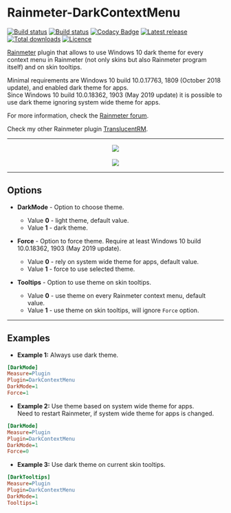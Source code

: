 # Rainmeter-DarkContextMenu

[![Build status](https://img.shields.io/github/workflow/status/ozone10/Rainmeter-DarkContextMenu/Build/master?logo=Github)](https://github.com/ozone10/Rainmeter-DarkContextMenu)
[![Build status](https://img.shields.io/appveyor/ci/ozone10/Rainmeter-DarkContextMenu/master?logo=Appveyor)](https://ci.appveyor.com/project/ozone10/rainmeter-darkcontextmenu/branch/master)
[![Codacy Badge](https://img.shields.io/codacy/grade/ab209215919e4b2ca6b87b1a81a83b41?logo=Codacy)](https://www.codacy.com/manual/ozone10/Rainmeter-DarkContextMenu?utm_source=github.com&utm_medium=referral&utm_content=ozone10/Rainmeter-DarkContextMenu&utm_campaign=Badge_Grade)
[![Latest release](https://img.shields.io/github/v/release/ozone10/Rainmeter-DarkContextMenu?include_prereleases)](https://github.com/ozone10/Rainmeter-DarkContextMenu/releases/latest)
[![Total downloads](https://img.shields.io/github/downloads/ozone10/Rainmeter-DarkContextMenu/total.svg)](https://github.com/ozone10/Rainmeter-DarkContextMenu/releases)
[![Licence](https://img.shields.io/github/license/ozone10/Rainmeter-DarkContextMenu?color=9cf)](https://www.gnu.org/licenses/gpl-3.0.en.html)

[Rainmeter](https://www.rainmeter.net) plugin that allows to use Windows 10 dark theme for every context menu in Rainmeter (not only skins but also Rainmeter program itself) and on skin tooltips.

Minimal requirements are Windows 10 build 10.0.17763, 1809 (October 2018 update), and enabled dark theme for apps.  
Since Windows 10 build 10.0.18362, 1903 (May 2019 update) it is possible to use dark theme ignoring system wide theme for apps.

For more information, check the [Rainmeter forum](https://forum.rainmeter.net/viewtopic.php?f=128&t=33028).

Check my other Rainmeter plugin [TranslucentRM](https://github.com/ozone10/Rainmeter-TranslucentRM).

* * *

<p align="center">
  <img src="https://i.imgur.com/3gbFxfI.png">
  <br><br>
  <img src="https://i.imgur.com/SIAmcZY.png">
</p>

* * *

## Options

-   **DarkMode** - Option to choose theme.

    -   Value **0** - light theme, default value.
    -   Value **1** - dark theme.

-   **Force** - Option to force theme.
    Require at least Windows 10 build 10.0.18362, 1903 (May 2019 update).

    -   Value **0** - rely on system wide theme for apps, default value.
    -   Value **1** - force to use selected theme.

-   **Tooltips** - Option to use theme on skin tooltips.
    -   Value **0** - use theme on every Rainmeter context menu, default value.
    -   Value **1** - use theme on skin tooltips, will ignore `Force` option.

* * *

## Examples

-   **Example 1:**
    Always use dark theme.

```ini
[DarkMode]
Measure=Plugin
Plugin=DarkContextMenu
DarkMode=1
Force=1
```

-   **Example 2:**
    Use theme based on system wide theme for apps.  
    Need to restart Rainmeter, if system wide theme for apps is changed.

```ini
[DarkMode]
Measure=Plugin
Plugin=DarkContextMenu
DarkMode=1
Force=0
```

-   **Example 3:**
    Use dark theme on current skin tooltips.  

```ini
[DarkTooltips]
Measure=Plugin
Plugin=DarkContextMenu
DarkMode=1
Tooltips=1
```
